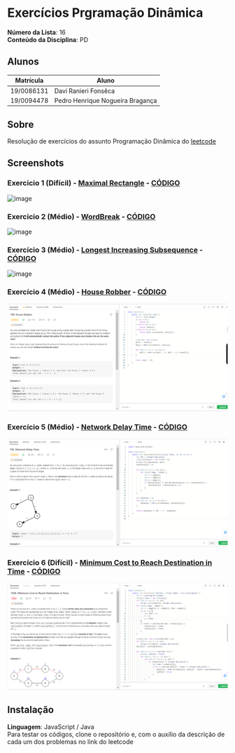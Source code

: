 # Exercícios Prgramação Dinâmica

**Número da Lista**: 16<br>
**Conteúdo da Disciplina**: PD<br>

## Alunos
|Matrícula | Aluno |
| -- | -- |
| 19/0086131  |  Davi Ranieri Fonsêca |
| 19/0094478  |  Pedro Henrique Nogueira Bragança |

## Sobre 
Resolução de exercícios do assunto Programação Dinâmica do [leetcode](https://leetcode.com/)

## Screenshots
### Exercicio 1 (Difícil) - [Maximal Rectangle](https://leetcode.com/problems/maximal-rectangle/description/) - [CÓDIGO](MaximalRectangle/MaximalRectangle.js)

![image](https://github.com/projeto-de-algoritmos/ProgramacaoDinamica_Exercicios_dupla16/assets/57445188/cbcabaf3-3183-4da8-88aa-11fed29718b1)


### Exercicio 2 (Médio) - [WordBreak](https://leetcode.com/problems/word-break/) - [CÓDIGO](WordBreak/WordBreak.js)

![image](https://github.com/projeto-de-algoritmos/ProgramacaoDinamica_Exercicios_dupla16/assets/57445188/07014c85-a683-42a5-bc81-c25dd81582d5)


### Exercício 3 (Médio) - [Longest Increasing Subsequence](https://leetcode.com/problems/longest-increasing-subsequence/description/) - [CÓDIGO](LongestSubsequence/LongestSubsequence.js)

![image](https://github.com/projeto-de-algoritmos/ProgramacaoDinamica_Exercicios_dupla16/assets/57445188/58387402-7d0e-43dc-bf89-0d4babea6897)

### Exercício 4 (Médio) - [House Robber](https://leetcode.com/problems/house-robber/description/) - [CÓDIGO](HouseRobber/HouseRobber.java)
![image](HouseRobber/HouseRobber.png)

### Exercício 5 (Médio) - [Network Delay Time](https://leetcode.com/problems/network-delay-time/description/) - [CÓDIGO](NetworkDelayTime/NetworkDelayTime.java)
![image](NetworkDelayTime/NetworkDelayTime.png)

### Exercício 6 (Difícil) - [Minimum Cost to Reach Destination in Time](https://leetcode.com/problems/minimum-cost-to-reach-destination-in-time/description/) - [CÓDIGO](CheapestFlightsWithinKStops/CheapestFlightsWithinKStops.java)
![image](CheapestFlightsWithinKStops/CheapestFlightsWithinKStops.png)


## Instalação 
**Linguagem**: JavaScript / Java<br>
Para testar os códigos, clone o repositório e, com o auxílio da descrição de cada um dos problemas no link do leetcode
